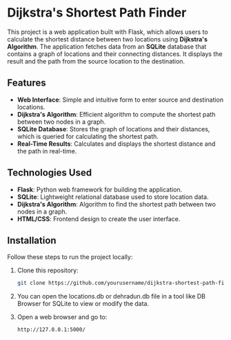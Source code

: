# Dijkstra's Shortest Path Finder

This project is a web application built with Flask, which allows users to calculate the shortest distance between two locations using **Dijkstra's Algorithm**. The application fetches data from an **SQLite** database that contains a graph of locations and their connecting distances. It displays the result and the path from the source location to the destination.

## Features

- **Web Interface**: Simple and intuitive form to enter source and destination locations.
- **Dijkstra's Algorithm**: Efficient algorithm to compute the shortest path between two nodes in a graph.
- **SQLite Database**: Stores the graph of locations and their distances, which is queried for calculating the shortest path.
- **Real-Time Results**: Calculates and displays the shortest distance and the path in real-time.

## Technologies Used

- **Flask**: Python web framework for building the application.
- **SQLite**: Lightweight relational database used to store location data.
- **Dijkstra's Algorithm**: Algorithm to find the shortest path between two nodes in a graph.
- **HTML/CSS**: Frontend design to create the user interface.

## Installation

Follow these steps to run the project locally:

1. Clone this repository:
   ```bash
   git clone https://github.com/yourusername/dijkstra-shortest-path-finder.git

2. You can open the locations.db or dehradun.db file in a tool like DB Browser for SQLite to view or modify the data.

3. Open a web browser and go to:
   ```bash
   http://127.0.0.1:5000/
